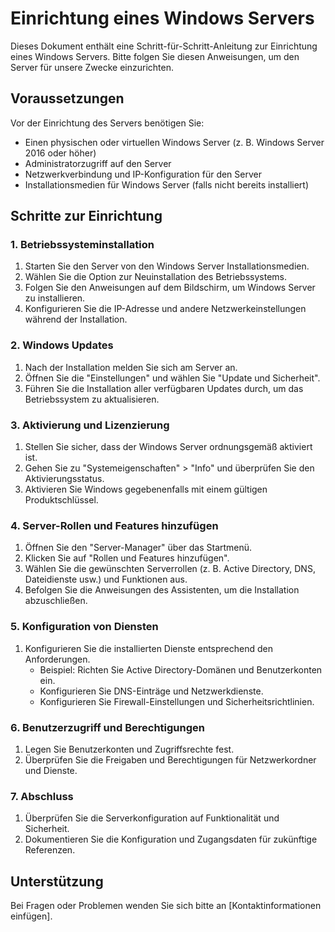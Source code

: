 # Einrichtung eines Windows Servers

Dieses Dokument enthält eine Schritt-für-Schritt-Anleitung zur Einrichtung eines Windows Servers. Bitte folgen Sie diesen Anweisungen, um den Server für unsere Zwecke einzurichten.

## Voraussetzungen

Vor der Einrichtung des Servers benötigen Sie:

- Einen physischen oder virtuellen Windows Server (z. B. Windows Server 2016 oder höher)
- Administratorzugriff auf den Server
- Netzwerkverbindung und IP-Konfiguration für den Server
- Installationsmedien für Windows Server (falls nicht bereits installiert)

## Schritte zur Einrichtung

### 1. Betriebssysteminstallation

1. Starten Sie den Server von den Windows Server Installationsmedien.
2. Wählen Sie die Option zur Neuinstallation des Betriebssystems.
3. Folgen Sie den Anweisungen auf dem Bildschirm, um Windows Server zu installieren.
4. Konfigurieren Sie die IP-Adresse und andere Netzwerkeinstellungen während der Installation.

### 2. Windows Updates

1. Nach der Installation melden Sie sich am Server an.
2. Öffnen Sie die "Einstellungen" und wählen Sie "Update und Sicherheit".
3. Führen Sie die Installation aller verfügbaren Updates durch, um das Betriebssystem zu aktualisieren.

### 3. Aktivierung und Lizenzierung

1. Stellen Sie sicher, dass der Windows Server ordnungsgemäß aktiviert ist.
2. Gehen Sie zu "Systemeigenschaften" > "Info" und überprüfen Sie den Aktivierungsstatus.
3. Aktivieren Sie Windows gegebenenfalls mit einem gültigen Produktschlüssel.

### 4. Server-Rollen und Features hinzufügen

1. Öffnen Sie den "Server-Manager" über das Startmenü.
2. Klicken Sie auf "Rollen und Features hinzufügen".
3. Wählen Sie die gewünschten Serverrollen (z. B. Active Directory, DNS, Dateidienste usw.) und Funktionen aus.
4. Befolgen Sie die Anweisungen des Assistenten, um die Installation abzuschließen.

### 5. Konfiguration von Diensten

1. Konfigurieren Sie die installierten Dienste entsprechend den Anforderungen.
   - Beispiel: Richten Sie Active Directory-Domänen und Benutzerkonten ein.
   - Konfigurieren Sie DNS-Einträge und Netzwerkdienste.
   - Konfigurieren Sie Firewall-Einstellungen und Sicherheitsrichtlinien.

### 6. Benutzerzugriff und Berechtigungen

1. Legen Sie Benutzerkonten und Zugriffsrechte fest.
2. Überprüfen Sie die Freigaben und Berechtigungen für Netzwerkordner und Dienste.

### 7. Abschluss

1. Überprüfen Sie die Serverkonfiguration auf Funktionalität und Sicherheit.
2. Dokumentieren Sie die Konfiguration und Zugangsdaten für zukünftige Referenzen.

## Unterstützung

Bei Fragen oder Problemen wenden Sie sich bitte an [Kontaktinformationen einfügen].
